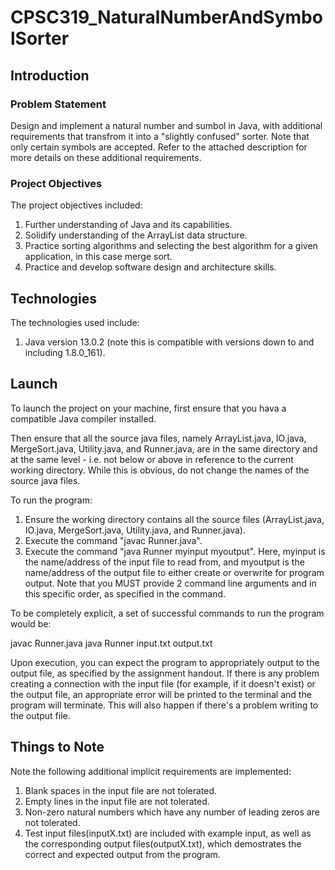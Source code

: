 # CPSC319_NaturalNumberAndSymbolSorter

## Introduction

### Problem Statement

Design and implement a natural number and sumbol in Java, with additional requirements that transfrom it into a "slightly confused" sorter. Note that only certain symbols are accepted. Refer to the attached description for more details on these additional requirements.

### Project Objectives

The project objectives included:

1. Further understanding of Java and its capabilities.
2. Solidify understanding of the ArrayList data structure.
3. Practice sorting algorithms and selecting the best algorithm for a given application, in this case merge sort.
4. Practice and develop software design and architecture skills.

## Technologies

The technologies used include:

1. Java version 13.0.2 (note this is compatible with versions down to and including 1.8.0_161).

## Launch

To launch the project on your machine, first ensure that you hava a compatible Java compiler installed. 

Then ensure that all the source java files, namely ArrayList.java, IO.java, MergeSort.java, Utility.java, and Runner.java, are in the same directory and at the same level - i.e. not below or above in reference to the current working directory. While this is obvious, do not change the names of the source java files.

To run the program:

1. Ensure the working directory contains all the source files (ArrayList.java, IO.java, MergeSort.java, Utility.java, and Runner.java).
2. Execute the command "javac Runner.java".
3. Execute the command "java Runner myinput myoutput". Here, myinput is the name/address of the input file to read from, and myoutput is the name/address of the output file to either create or overwrite for program output. Note that you MUST provide 2 command line arguments and in this specific order, as specified in the command.

To be completely explicit, a set of successful commands to run the program would be:

javac Runner.java
java Runner input.txt output.txt

Upon execution, you can expect the program to appropriately output to the output file, as specified by the assignment handout. If there is any problem creating a connection with the input file (for example, if it doesn't exist) or the output file, an appropriate error will be printed to the terminal and the program will terminate. This will also happen if there's a problem writing to the output file.

## Things to Note

Note the following additional implicit requirements are implemented:

1. Blank spaces in the input file are not tolerated.
2. Empty lines in the input file are not tolerated.
3. Non-zero natural numbers which have any number of leading zeros are not tolerated.
5. Test input files(inputX.txt) are included with example input, as well as the corresponding output files(outputX.txt), which demostrates the correct and expected output from the program.
